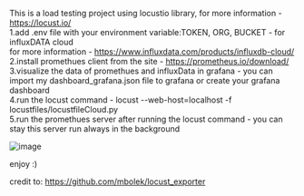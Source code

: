 This is a load testing project using locustio library, for more information - https://locust.io/ <br />
1.add .env file with your environment variable:TOKEN, ORG, BUCKET - for influxDATA cloud <br />
for more information - https://www.influxdata.com/products/influxdb-cloud/ <br /> 
2.install promethues client from the site - https://prometheus.io/download/<br />
3.visualize the data of promethues and influxData in grafana - you can import my dashboard_grafana.json file to grafana or create your grafana dashboard<br />
4.run the locust command - locust --web-host=localhost -f locustfiles/locustfileCloud.py <br />
5.run the promethues server after running the locust command - you can stay this server run always in the background


![image](https://user-images.githubusercontent.com/52318755/95489103-11eb1080-099f-11eb-938e-cfb87019adec.jpeg)

enjoy :)

credit to: https://github.com/mbolek/locust_exporter
